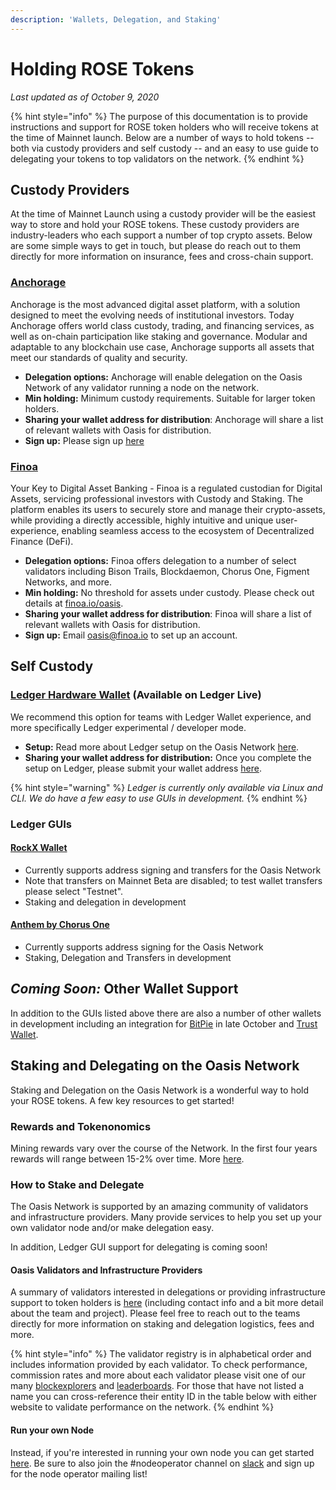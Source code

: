 ```yaml
---
description: 'Wallets, Delegation, and Staking'
---
```


# Holding ROSE Tokens

_Last updated as of October 9, 2020_

{% hint style="info" %}
The purpose of this documentation is to provide instructions and support for ROSE token holders who will receive tokens at the time of Mainnet launch. Below are a number of ways to hold tokens -- both via custody providers and self custody -- and an easy to use guide to delegating your tokens to top validators on the network.
{% endhint %}

## Custody Providers

At the time of Mainnet Launch using a custody provider will be the easiest way to store and hold your ROSE tokens. These custody providers are industry-leaders who each support a number of top crypto assets. Below are some simple ways to get in touch, but please do reach out to them directly for more information on insurance, fees and cross-chain support.

### [Anchorage](https://anchorage.com/)

Anchorage is the most advanced digital asset platform, with a solution designed to meet the evolving needs of institutional investors. Today Anchorage offers world class custody, trading, and financing services, as well as on-chain participation like staking and governance. Modular and adaptable to any blockchain use case, Anchorage supports all assets that meet our standards of quality and security.

* **Delegation options:** Anchorage will enable delegation on the Oasis Network of any validator running a node on the network.
* **Min holding:** Minimum custody requirements. Suitable for larger token holders. 
* **Sharing your wallet address for distribution**: Anchorage will share a list of relevant wallets with Oasis for distribution.
* **Sign up:** Please sign up [here](https://web.anchorage.com/anchorage-oasis)

### [Finoa](https://finoa.io/)

Your Key to Digital Asset Banking - Finoa is a regulated custodian for Digital Assets, servicing professional investors with Custody and Staking. The platform enables its users to securely store and manage their crypto-assets, while providing a directly accessible, highly intuitive and unique user-experience, enabling seamless access to the ecosystem of Decentralized Finance \(DeFi\).

* **Delegation options:** Finoa offers delegation to a number of select validators including Bison Trails, Blockdaemon, Chorus One, Figment Networks, and more.
* **Min holding:** No threshold for assets under custody. Please check out details at [finoa.io/oasis](www.finoa.io/oasis).
* **Sharing your wallet address for distribution**: Finoa will share a list of relevant wallets with Oasis for distribution.
* **Sign up:** Email [oasis@finoa.io](mailto:oasis@finoa.io) to set up an account.

## Self Custody

### [Ledger Hardware Wallet](https://www.ledger.com/ledger-live) \(Available on Ledger Live\)

We recommend this option for teams with Ledger Wallet experience, and more specifically Ledger experimental / developer mode.

* **Setup:** Read more about Ledger setup on the Oasis Network [here](https://docs.oasis.dev/oasis-core-ledger/).
* **Sharing your wallet address for distribution:** Once you complete the setup on Ledger, please submit your wallet address [here](https://oasisfoundation.typeform.com/to/Cyk8NAzc).

{% hint style="warning" %}
_Ledger is currently only available via Linux and CLI. We do have a few easy to use GUIs in development._ 
{% endhint %}

### Ledger GUIs

#### [RockX Wallet](https://oasis-wallet.rockx.com/)

* Currently supports address signing and transfers for the Oasis Network
* Note that transfers on Mainnet Beta are disabled; to test wallet transfers please select "Testnet".
* Staking and delegation in development

#### [Anthem by Chorus One](https://anthem.chorus.one/)

* Currently supports address signing for the Oasis Network
* Staking, Delegation and Transfers in development

#### 

## _Coming Soon:_ Other Wallet Support

In addition to the GUIs listed above there are also a number of other wallets in development including an integration for [BitPie](www.bitpie.com) in late October and [Trust Wallet](https://trustwallet.com/). 

## Staking and Delegating on the Oasis Network

Staking and Delegation on the Oasis Network is a wonderful way to hold your ROSE tokens. A few key resources to get started!

### Rewards and Tokenonomics

Mining rewards vary over the course of the Network. In the first four years rewards will range between 15-2% over time. More [here](https://docs.oasis.dev/oasis-network-primer/token-metrics-and-distribution#staking-incentives).

### How to Stake and Delegate

The Oasis Network is supported by an amazing community of validators and infrastructure providers. Many provide services to help you set up your own validator node and/or make delegation easy.

In addition, Ledger GUI support for delegating is coming soon!

#### Oasis Validators and Infrastructure Providers

A summary of validators interested in delegations or providing infrastructure support to token holders is [here](https://airtable.com/shrPKNSKjc8rkAhEn) \(including contact info and a bit more detail about the team and project\). Please feel free to reach out to the teams directly for more information on staking and delegation logistics, fees and more.

{% hint style="info" %}
The validator registry is in alphabetical order and includes information provided by each validator. To check performance, commission rates and more about each validator please visit one of our many [blockexplorers](www.oasisscan.com) and [leaderboards](https://hubble.figment.io/oasis/chains/mainnet-beta). For those that have not listed a name you can cross-reference their entity ID in the table below with either website to validate performance on the network.
{% endhint %}

#### Run your own Node

Instead, if you're interested in running your own node you can get started [here](../run-a-node/node-operator-overview.md). Be sure to also join the \#nodeoperator channel on [slack](www.oasisprotocol.org/slack) and sign up for the node operator mailing list!





